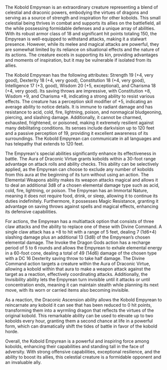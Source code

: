 The Kobold Empyrean is an extraordinary creature representing a blend of celestial and draconic powers, embodying the virtues of dragons and serving as a source of strength and inspiration for other kobolds. This small celestial being thrives in combat and supports its allies on the battlefield, all the while possessing formidable defenses and a unique array of abilities. With its robust armor class of 18 and significant hit points totaling 150, the Empyrean is well-equipped to withstand attacks, making it a stalwart presence. However, while its melee and magical attacks are powerful, they are somewhat limited by its reliance on situational effects and the nature of its actions. The creature excels in supporting its kin, providing advantages and moments of inspiration, but it may be vulnerable if isolated from its allies.

The Kobold Empyrean has the following attributes: Strength 19 (+4, very good), Dexterity 18 (+4, very good), Constitution 18 (+4, very good), Intelligence 17 (+3, good), Wisdom 20 (+5, exceptional), and Charisma 18 (+4, very good). Its saving throws are impressive, with Constitution +8, Wisdom +9, and Charisma +8, indicating a strong ability to resist various effects. The creature has a perception skill modifier of +5, indicating an average ability to notice details. It is immune to radiant damage and has resistance to acid, cold, fire, lightning, poison, and nonmagical bludgeoning, piercing, and slashing damage. Additionally, it cannot be charmed, exhausted, frightened, or poisoned, making it extremely resilient against many debilitating conditions. Its senses include darkvision up to 120 feet and a passive perception of 19, providing it excellent awareness of its surroundings. The Kobold Empyrean can communicate in all languages and has telepathy that extends to 120 feet.

The Empyrean's special abilities significantly enhance its effectiveness in battle. The Aura of Draconic Virtue grants kobolds within a 30-foot range advantage on attack rolls and ability checks. This ability can be selectively applied, as the Empyrean can choose to exclude any number of kobolds from this aura at the beginning of its turn without using an action. The Elemental Weapons ability makes its weapon attacks magical and allows it to deal an additional 3d8 of a chosen elemental damage type such as acid, cold, fire, lightning, or poison. The Empyrean has an Immortal Nature, meaning it does not require food, drink, or sleep, allowing it to continue its duties indefinitely. Furthermore, it possesses Magic Resistance, granting it advantage on saving throws against spells and magical effects, enhancing its defensive capabilities.

For actions, the Empyrean has a multiattack option that consists of three claw attacks and the ability to replace one of these with Divine Command. A single claw attack has a +8 to hit with a range of 5 feet, dealing 7 (1d6+4) slashing damage plus an additional 13 (3d8) of the Empyrean’s chosen elemental damage. The Invoke the Dragon Gods action has a recharge period of 5 to 6 rounds and allows the Empyrean to exhale elemental energy in a 60-foot cone, dealing a total of 49 (14d6) damage of the chosen type with a DC 16 Dexterity saving throw to take half damage. The Divine Command action targets a creature within the Aura of Draconic Virtue, allowing a kobold within that aura to make a weapon attack against the target as a reaction, effectively coordinating attacks. Additionally, the Invisibility ability lets the Empyrean turn invisible until it attacks or until concentration ends, meaning it can maintain stealth while planning its next move, with its worn or carried items also becoming invisible.

As a reaction, the Draconic Ascension ability allows the Kobold Empyrean to reincarnate any kobold it can see that has been reduced to 0 hit points, transforming them into a wyrmling dragon that reflects the virtues of the original kobold. This remarkable ability can be used to elevate up to two kobolds every hour, granting them a second chance at life in a powerful form, which can dramatically shift the tides of battle in favor of the kobold horde.

Overall, the Kobold Empyrean is a powerful and inspiring force among kobolds, enhancing their capabilities and standing tall in the face of adversity. With strong offensive capabilities, exceptional resilience, and the ability to boost its allies, this celestial creature is a formidable opponent and an invaluable ally.